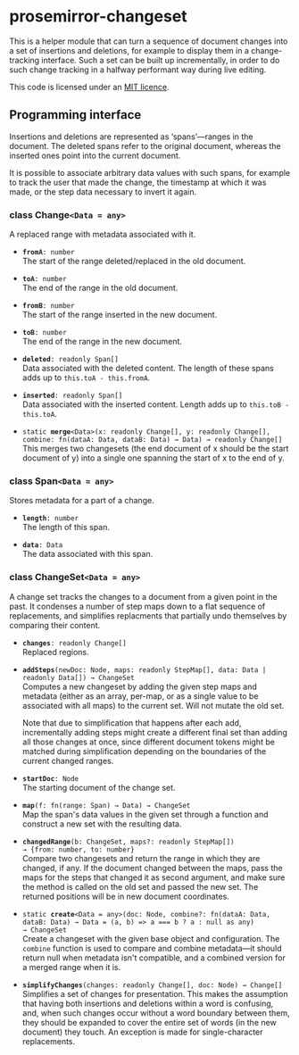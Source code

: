 # prosemirror-changeset

This is a helper module that can turn a sequence of document changes
into a set of insertions and deletions, for example to display them in
a change-tracking interface. Such a set can be built up incrementally,
in order to do such change tracking in a halfway performant way during
live editing.

This code is licensed under an [MIT
licence](https://github.com/ProseMirror/prosemirror-changeset/blob/master/LICENSE).

## Programming interface

Insertions and deletions are represented as ‘spans’—ranges in the
document. The deleted spans refer to the original document, whereas
the inserted ones point into the current document.

It is possible to associate arbitrary data values with such spans, for
example to track the user that made the change, the timestamp at which
it was made, or the step data necessary to invert it again.

### class Change`<Data = any>`

A replaced range with metadata associated with it.

 * **`fromA`**`: number`\
   The start of the range deleted/replaced in the old document.

 * **`toA`**`: number`\
   The end of the range in the old document.

 * **`fromB`**`: number`\
   The start of the range inserted in the new document.

 * **`toB`**`: number`\
   The end of the range in the new document.

 * **`deleted`**`: readonly Span[]`\
   Data associated with the deleted content. The length of these
   spans adds up to `this.toA - this.fromA`.

 * **`inserted`**`: readonly Span[]`\
   Data associated with the inserted content. Length adds up to
   `this.toB - this.toA`.

 * `static `**`merge`**`<Data>(x: readonly Change[], y: readonly Change[], combine: fn(dataA: Data, dataB: Data) → Data) → readonly Change[]`\
   This merges two changesets (the end document of x should be the
   start document of y) into a single one spanning the start of x to
   the end of y.


### class Span`<Data = any>`

Stores metadata for a part of a change.

 * **`length`**`: number`\
   The length of this span.

 * **`data`**`: Data`\
   The data associated with this span.


### class ChangeSet`<Data = any>`

A change set tracks the changes to a document from a given point
in the past. It condenses a number of step maps down to a flat
sequence of replacements, and simplifies replacments that
partially undo themselves by comparing their content.

 * **`changes`**`: readonly Change[]`\
   Replaced regions.

 * **`addSteps`**`(newDoc: Node, maps: readonly StepMap[], data: Data | readonly Data[]) → ChangeSet`\
   Computes a new changeset by adding the given step maps and
   metadata (either as an array, per-map, or as a single value to be
   associated with all maps) to the current set. Will not mutate the
   old set.

   Note that due to simplification that happens after each add,
   incrementally adding steps might create a different final set
   than adding all those changes at once, since different document
   tokens might be matched during simplification depending on the
   boundaries of the current changed ranges.

 * **`startDoc`**`: Node`\
   The starting document of the change set.

 * **`map`**`(f: fn(range: Span) → Data) → ChangeSet`\
   Map the span's data values in the given set through a function
   and construct a new set with the resulting data.

 * **`changedRange`**`(b: ChangeSet, maps?: readonly StepMap[]) → {from: number, to: number}`\
   Compare two changesets and return the range in which they are
   changed, if any. If the document changed between the maps, pass
   the maps for the steps that changed it as second argument, and
   make sure the method is called on the old set and passed the new
   set. The returned positions will be in new document coordinates.

 * `static `**`create`**`<Data = any>(doc: Node, combine?: fn(dataA: Data, dataB: Data) → Data = (a, b) => a === b ? a : null as any) → ChangeSet`\
   Create a changeset with the given base object and configuration.
   The `combine` function is used to compare and combine metadata—it
   should return null when metadata isn't compatible, and a combined
   version for a merged range when it is.


 * **`simplifyChanges`**`(changes: readonly Change[], doc: Node) → Change[]`\
   Simplifies a set of changes for presentation. This makes the
   assumption that having both insertions and deletions within a word
   is confusing, and, when such changes occur without a word boundary
   between them, they should be expanded to cover the entire set of
   words (in the new document) they touch. An exception is made for
   single-character replacements.

